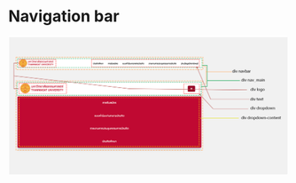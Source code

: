# Navigation bar

 <img src="https://github.com/rungruch/Navbar_cs369/blob/a3af2555417a834743bbd9b81ec9027c625f3088/img/1.png">
